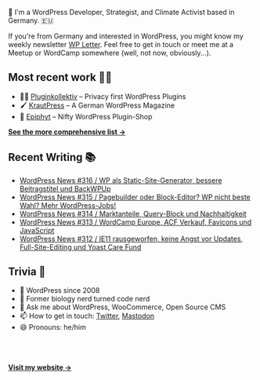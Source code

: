 👋 I'm a WordPress Developer, Strategist, and Climate Activist based in Germany. 🇪🇺

If you're from Germany and interested in WordPress, you might know my weekly newsletter [WP Letter](https://wpletter.de/). Feel free to get in touch or meet me at a Meetup or WordCamp somewhere (well, not now, obviously...).


## Most recent work 👷‍♂️

- 👨‍💻 [Pluginkollektiv](https://github.com/pluginkollektiv) – Privacy first WordPress Plugins
- 🖌️ [KrautPress](https://krautpress.de) – A German WordPress Magazine
- 🌱 [Epiphyt](https://epiph.yt) – Nifty WordPress Plugin-Shop

**[See the more comprehensive list &rarr;](https://simonkraft.com/what-i-do)**


## Recent Writing 📚

<!-- BLOG-POST-LIST:START -->
- [WordPress News #316 / WP als Static-Site-Generator, bessere Beitragstitel und BackWPUp](https://feed.wpletter.de/link/14399/14595102/316)
- [WordPress News #315 / Pagebuilder oder Block-Editor? WP nicht beste Wahl? Mehr WordPress-Jobs!](https://feed.wpletter.de/link/14399/14581292/315)
- [WordPress News #314 / Marktanteile, Query-Block und Nachhaltigkeit](https://feed.wpletter.de/link/14399/14544929/314)
- [WordPress News #313 / WordCamp Europe, ACF Verkauf, Favicons und JavaScript](https://feed.wpletter.de/link/14399/14529607/313)
- [WordPress News #312 / IE11 rausgeworfen, keine Angst vor Updates, Full-Site-Editing und Yoast Care Fund](https://feed.wpletter.de/link/14399/14497026/312)
<!-- BLOG-POST-LIST:END -->


## Trivia 🤪

- 👴 WordPress since 2008
- 🌱 Former biology nerd turned code nerd
- 💬 Ask me about WordPress, WooCommerce, Open Source CMS
- 📫 How to get in touch: [Twitter](https://twitter.com/krafit), [Mastodon](https://dewp.space/@simon)
- 😄 Pronouns: he/him

<br/><br/><br/>
**[Visit my website &rarr;](https://simonkraft.com)**